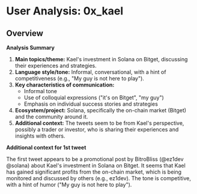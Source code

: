 # User Analysis: 0x_kael

## Overview

**Analysis Summary**

1. **Main topics/theme:** Kael's investment in Solana on Bitget, discussing their experiences and strategies.
2. **Language style/tone:** Informal, conversational, with a hint of competitiveness (e.g., "My guy is not here to play").
3. **Key characteristics of communication:**
	* Informal tone
	* Use of colloquial expressions ("it's on Bitget", "my guy")
	* Emphasis on individual success stories and strategies
4. **Ecosystem/project:** Solana, specifically the on-chain market (Bitget) and the community around it.
5. **Additional context:** The tweets seem to be from Kael's perspective, possibly a trader or investor, who is sharing their experiences and insights with others.

**Additional context for 1st tweet**

The first tweet appears to be a promotional post by BitroBliss (@ez1dev @solana) about Kael's investment in Solana on Bitget. It seems that Kael has gained significant profits from the on-chain market, which is being monitored and discussed by others (e.g., ez1dev). The tone is competitive, with a hint of humor ("My guy is not here to play").